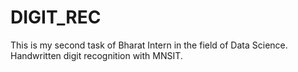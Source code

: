 # DIGIT_REC
This is my second task of Bharat Intern in the field of Data Science. 
Handwritten digit recognition with MNSIT.
